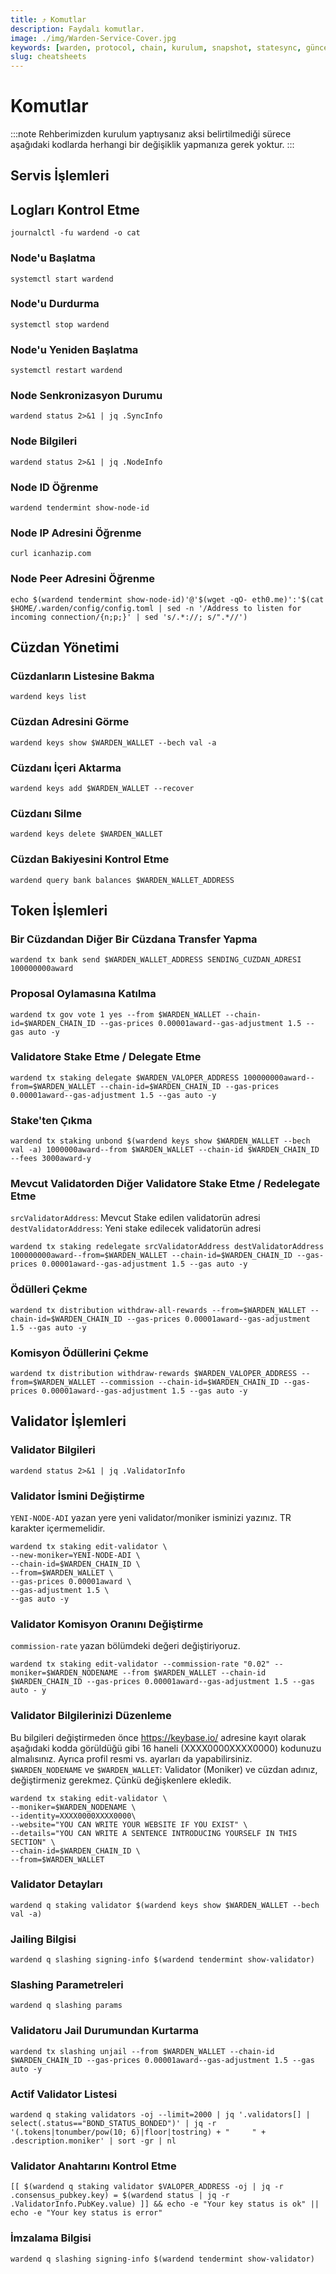 ```yaml
---
title: ⤴️ Komutlar
description: Faydalı komutlar.
image: ./img/Warden-Service-Cover.jpg
keywords: [warden, protocol, chain, kurulum, snapshot, statesync, güncelleme]
slug: cheatsheets
---
```


# Komutlar
:::note
Rehberimizden kurulum yaptıysanız aksi belirtilmediği sürece aşağıdaki kodlarda herhangi bir değişiklik yapmanıza gerek yoktur.
:::

## Servis İşlemleri 

## Logları Kontrol Etme 
```
journalctl -fu wardend -o cat
```

### Node'u Başlatma
```
systemctl start wardend
```

### Node'u Durdurma
```
systemctl stop wardend
```

### Node'u Yeniden Başlatma
```
systemctl restart wardend
```

### Node Senkronizasyon Durumu
```
wardend status 2>&1 | jq .SyncInfo
```

### Node Bilgileri
```
wardend status 2>&1 | jq .NodeInfo
```

### Node ID Öğrenme
```
wardend tendermint show-node-id
```

### Node IP Adresini Öğrenme
```
curl icanhazip.com
```

### Node Peer Adresini Öğrenme
```
echo $(wardend tendermint show-node-id)'@'$(wget -qO- eth0.me)':'$(cat $HOME/.warden/config/config.toml | sed -n '/Address to listen for incoming connection/{n;p;}' | sed 's/.*://; s/".*//')
```

## Cüzdan Yönetimi

### Cüzdanların Listesine Bakma
```
wardend keys list
```

### Cüzdan Adresini Görme
```
wardend keys show $WARDEN_WALLET --bech val -a
```

### Cüzdanı İçeri Aktarma
```
wardend keys add $WARDEN_WALLET --recover
```

### Cüzdanı Silme
```
wardend keys delete $WARDEN_WALLET
```

### Cüzdan Bakiyesini Kontrol Etme
```
wardend query bank balances $WARDEN_WALLET_ADDRESS
```

## Token İşlemleri

### Bir Cüzdandan Diğer Bir Cüzdana Transfer Yapma
```
wardend tx bank send $WARDEN_WALLET_ADDRESS SENDING_CUZDAN_ADRESI 100000000award
```

### Proposal Oylamasına Katılma
```
wardend tx gov vote 1 yes --from $WARDEN_WALLET --chain-id=$WARDEN_CHAIN_ID --gas-prices 0.00001award--gas-adjustment 1.5 --gas auto -y
```

### Validatore Stake Etme / Delegate Etme
```
wardend tx staking delegate $WARDEN_VALOPER_ADDRESS 100000000award--from=$WARDEN_WALLET --chain-id=$WARDEN_CHAIN_ID --gas-prices 0.00001award--gas-adjustment 1.5 --gas auto -y
```

### Stake'ten Çıkma
```
wardend tx staking unbond $(wardend keys show $WARDEN_WALLET --bech val -a) 1000000award--from $WARDEN_WALLET --chain-id $WARDEN_CHAIN_ID --fees 3000award-y
```

### Mevcut Validatorden Diğer Validatore Stake Etme / Redelegate Etme
`srcValidatorAddress`: Mevcut Stake edilen validatorün adresi
`destValidatorAddress`: Yeni stake edilecek validatorün adresi
```
wardend tx staking redelegate srcValidatorAddress destValidatorAddress 100000000award--from=$WARDEN_WALLET --chain-id=$WARDEN_CHAIN_ID --gas-prices 0.00001award--gas-adjustment 1.5 --gas auto -y
```

### Ödülleri Çekme
```
wardend tx distribution withdraw-all-rewards --from=$WARDEN_WALLET --chain-id=$WARDEN_CHAIN_ID --gas-prices 0.00001award--gas-adjustment 1.5 --gas auto -y
```

### Komisyon Ödüllerini Çekme
```
wardend tx distribution withdraw-rewards $WARDEN_VALOPER_ADDRESS --from=$WARDEN_WALLET --commission --chain-id=$WARDEN_CHAIN_ID --gas-prices 0.00001award--gas-adjustment 1.5 --gas auto -y
```

## Validator İşlemleri

### Validator Bilgileri
```
wardend status 2>&1 | jq .ValidatorInfo
```

### Validator İsmini Değiştirme
`YENI-NODE-ADI` yazan yere yeni validator/moniker isminizi yazınız. TR karakter içermemelidir.
```
wardend tx staking edit-validator \
--new-moniker=YENI-NODE-ADI \
--chain-id=$WARDEN_CHAIN_ID \
--from=$WARDEN_WALLET \
--gas-prices 0.00001award \
--gas-adjustment 1.5 \
--gas auto -y
```

### Validator Komisyon Oranını Değiştirme
`commission-rate` yazan bölümdeki değeri değiştiriyoruz.
```
wardend tx staking edit-validator --commission-rate "0.02" --moniker=$WARDEN_NODENAME --from $WARDEN_WALLET --chain-id $WARDEN_CHAIN_ID --gas-prices 0.00001award--gas-adjustment 1.5 --gas auto - y
```

### Validator Bilgilerinizi Düzenleme
Bu bilgileri değiştirmeden önce https://keybase.io/ adresine kayıt olarak aşağıdaki kodda görüldüğü gibi 16 haneli (XXXX0000XXXX0000) kodunuzu almalısınız. Ayrıca profil resmi vs. ayarları da yapabilirsiniz. 
`$WARDEN_NODENAME` ve `$WARDEN_WALLET`: Validator (Moniker) ve cüzdan adınız, değiştirmeniz gerekmez. Çünkü değişkenlere ekledik.
```
wardend tx staking edit-validator \
--moniker=$WARDEN_NODENAME \
--identity=XXXX0000XXXX0000\
--website="YOU CAN WRITE YOUR WEBSITE IF YOU EXIST" \
--details="YOU CAN WRITE A SENTENCE INTRODUCING YOURSELF IN THIS SECTION" \
--chain-id=$WARDEN_CHAIN_ID \
--from=$WARDEN_WALLET
```

### Validator Detayları
```
wardend q staking validator $(wardend keys show $WARDEN_WALLET --bech val -a)
```

### Jailing Bilgisi
```
wardend q slashing signing-info $(wardend tendermint show-validator)
```

### Slashing Parametreleri
```
wardend q slashing params
```

### Validatoru Jail Durumundan Kurtarma 
```
wardend tx slashing unjail --from $WARDEN_WALLET --chain-id $WARDEN_CHAIN_ID --gas-prices 0.00001award--gas-adjustment 1.5 --gas auto -y
```

### Actif Validator Listesi
```
wardend q staking validators -oj --limit=2000 | jq '.validators[] | select(.status=="BOND_STATUS_BONDED")' | jq -r '(.tokens|tonumber/pow(10; 6)|floor|tostring) + " 	 " + .description.moniker' | sort -gr | nl
```

### Validator Anahtarını Kontrol Etme
```
[[ $(wardend q staking validator $VALOPER_ADDRESS -oj | jq -r .consensus_pubkey.key) = $(wardend status | jq -r .ValidatorInfo.PubKey.value) ]] && echo -e "Your key status is ok" || echo -e "Your key status is error"
```

### İmzalama Bilgisi
```
wardend q slashing signing-info $(wardend tendermint show-validator)
```